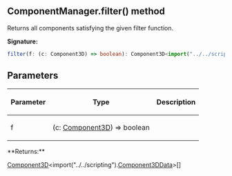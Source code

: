 
## ComponentManager.filter() method

Returns all components satisfying the given filter function.

**Signature:**

```typescript
filter(f: (c: Component3D) => boolean): Component3D<import("../../scripting").Component3DData>[];
```

## Parameters

<table><thead><tr><th>

Parameter


</th><th>

Type


</th><th>

Description


</th></tr></thead>
<tbody><tr><td>

f


</td><td>

(c: [Component3D](/reference/component3d.md)<!-- -->) =&gt; boolean


</td><td>


</td></tr>
</tbody></table>
**Returns:**

[Component3D](/reference/component3d.md)<!-- -->&lt;import("../../scripting").[Component3DData](/reference/component3ddata.md)<!-- -->&gt;\[\]

